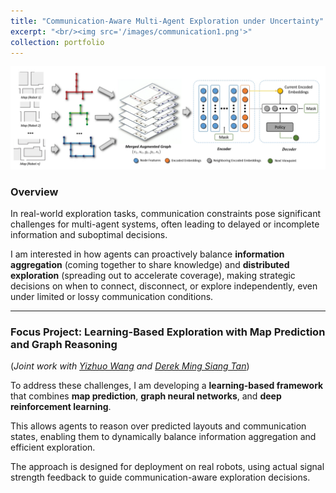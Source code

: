 ```yaml
---
title: "Communication-Aware Multi-Agent Exploration under Uncertainty"
excerpt: "<br/><img src='/images/communication1.png'>"
collection: portfolio
---
```


![Communication-Aware Exploration Project](/images/communication2.png)

### Overview

In real-world exploration tasks, communication constraints pose significant challenges for multi-agent systems, often leading to delayed or incomplete information and suboptimal decisions.

I am interested in how agents can proactively balance **information aggregation** (coming together to share knowledge) and **distributed exploration** (spreading out to accelerate coverage), making strategic decisions on when to connect, disconnect, or explore independently, even under limited or lossy communication conditions.

---

### Focus Project: Learning-Based Exploration with Map Prediction and Graph Reasoning
(*Joint work with [Yizhuo Wang](https://yizhuo-wang.com/) and [Derek Ming Siang Tan](https://www.derektanmingsiang.com/)*)

To address these challenges, I am developing a **learning-based framework** that combines **map prediction**, **graph neural networks**, and **deep reinforcement learning**.

This allows agents to reason over predicted layouts and communication states, enabling them to dynamically balance information aggregation and efficient exploration.

The approach is designed for deployment on real robots, using actual signal strength feedback to guide communication-aware exploration decisions.
